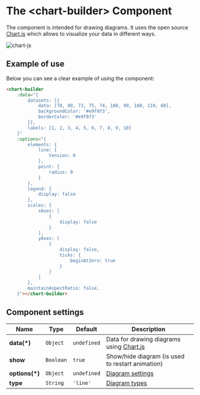 # The &lt;chart-builder&gt; Component

The <chart-builder> component is intended for drawing diagrams. It uses the open source [Chart.js](https://www.chartjs.org/) which allows to visualize your data in different ways.

![chart-js](/assets/awema-pl/wiki/docs/chart-builder.gif)


## Example of use

Below you can see a clear example of using the <chart-builder> component:

```html
<chart-builder
    :data="{
        datasets: [{
            data: [70, 80, 73, 75, 74, 100, 90, 100, 110, 60],
            backgroundColor: '#e9f8f3',
            borderColor: '#e9f8f3'
        }],
        labels: [1, 2, 3, 4, 5, 6, 7, 8, 9, 10]
    }"
    :options="{
        elements: {
            line: {
                tension: 0
            },
            point: {
                radius: 0
            }
        },
        legend: {
            display: false
        },
        scales: {
            xAxes: [
                {
                    display: false
                }
            ],
            yAxes: [
                {
                    display: false,
                    ticks: {
                        beginAtZero: true
                    }
                }
            ]
        },
        maintainAspectRatio: false,
    }"></chart-builder>
```

<div class="vue-example">
<chart-builder
    :data="{ datasets: [{ data: [70, 80, 73, 75, 74, 100, 90, 100, 110, 60], backgroundColor: '#e9f8f3', borderColor: '#e9f8f3'}], labels: [1, 2, 3, 4, 5, 6, 7, 8, 9, 10]}"
    :options="{ elements: { line: { tension: 0 }, point: { radius: 0 } }, legend: { display: false }, scales: { xAxes: [ { display: false } ], yAxes: [ { display: false, ticks: { beginAtZero: true } } ] }, maintainAspectRatio: false, }"></chart-builder>
</div>


## Component settings

| Name           | Type      | Default      | Description    |
|----------------|-----------|--------------|------------|
| **data(*)**    | `Object`  | `undefined`  | Data for drawing diagrams using [Chart.js](https://www.chartjs.org/docs/latest/getting-started/usage.html) |
| **show**       | `Boolean` | `true`       | Show/hide diagram (is used to restart animation) |
| **options(*)** | `Object`  | `undefined`  | [Diagram settings](https://www.chartjs.org/docs/latest/general/options.html) |
| **type**       | `String`  | `'line'`     | [Diagram types](https://www.chartjs.org/docs/latest/charts/) |

